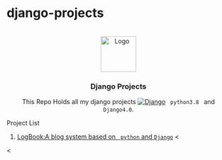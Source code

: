 # django-projects

<a name="readme-top"></a>


<!-- PROJECT LOGO -->
<br />
<div align="center">
  <a href="https://github.com/karimFazlul/django-projects/">
    <img src="loogbock/images/logo.png" alt="Logo" width="80" height="80">
  </a>


<h3 align="center">Django Projects</h3>

  <p align="center">
   
   This Repo Holds all my django projects [![Django][Django.com]][Django-url]  <code> python3.8 </code> and <code>Django4.0</code>.

  </p>
</div>



<!-- TABLE OF CONTENTS -->

  <summary>Project List</summary>
  <ol>
    <li>
      <a href="#about-the-project">LogBook:A blog system based on <code> python</code>  and <code>Django</code></a>
      <
    </li>
    
  </ol>




<






<!-- MARKDOWN LINKS & IMAGES -->
<!-- https://www.markdownguide.org/basic-syntax/#reference-style-links -->
[contributors-shield]: https://img.shields.io/github/contributors/github_username/repo_name.svg?style=for-the-badge
[contributors-url]: https://github.com/github_username/repo_name/graphs/contributors
[forks-shield]: https://img.shields.io/github/forks/github_username/repo_name.svg?style=for-the-badge
[forks-url]: https://github.com/github_username/repo_name/network/members
[stars-shield]: https://img.shields.io/github/stars/github_username/repo_name.svg?style=for-the-badge
[stars-url]: https://github.com/github_username/repo_name/stargazers
[issues-shield]: https://img.shields.io/github/issues/github_username/repo_name.svg?style=for-the-badge
[issues-url]: https://github.com/github_username/repo_name/issues
[license-shield]: https://img.shields.io/github/license/github_username/repo_name.svg?style=for-the-badge
[license-url]: https://github.com/github_username/repo_name/blob/master/LICENSE.txt
[linkedin-shield]: https://img.shields.io/badge/-LinkedIn-black.svg?style=for-the-badge&logo=linkedin&colorB=555
[linkedin-url]: https://linkedin.com/in/linkedin_username
[product-screenshot]: images/main-page.png
[Next.js]: https://img.shields.io/badge/next.js-000000?style=for-the-badge&logo=nextdotjs&logoColor=white
[Next-url]: https://nextjs.org/
[React.js]: https://img.shields.io/badge/React-20232A?style=for-the-badge&logo=react&logoColor=61DAFB
[React-url]: https://reactjs.org/
[Vue.js]: https://img.shields.io/badge/Vue.js-35495E?style=for-the-badge&logo=vuedotjs&logoColor=4FC08D
[Vue-url]: https://vuejs.org/
[Angular.io]: https://img.shields.io/badge/Angular-DD0031?style=for-the-badge&logo=angular&logoColor=white
[Angular-url]: https://angular.io/
[Svelte.dev]: https://img.shields.io/badge/Svelte-4A4A55?style=for-the-badge&logo=svelte&logoColor=FF3E00
[Svelte-url]: https://svelte.dev/
[Laravel.com]: https://img.shields.io/badge/Laravel-FF2D20?style=for-the-badge&logo=laravel&logoColor=white
[Laravel-url]: https://laravel.com
[Bootstrap.com]: https://img.shields.io/badge/Bootstrap-563D7C?style=for-the-badge&logo=bootstrap&logoColor=white
[Bootstrap-url]: https://getbootstrap.com
[JQuery.com]: https://img.shields.io/badge/jQuery-0769AD?style=for-the-badge&logo=jquery&logoColor=white
[JQuery-url]: https://jquery.com 
[Django.com]: https://img.shields.io/badge/dnango-0C4B33?style=for-the-badge&logo=django&logoColor=brightgreen
[Django-url]: https://www.djangoproject.com/
[html]: https://img.shields.io/badge/HTLM-35495E?style=for-the-badge&logo=html5&logoColor=
[html-url]:https://markdown-editor.github.io/#acknowledgments
[css]:https://img.shields.io/badge/CSS-blue?style=for-the-badge&logo=css3&logoColor=
[css-url]:https://markdown-editor.github.io/#acknowledgments
